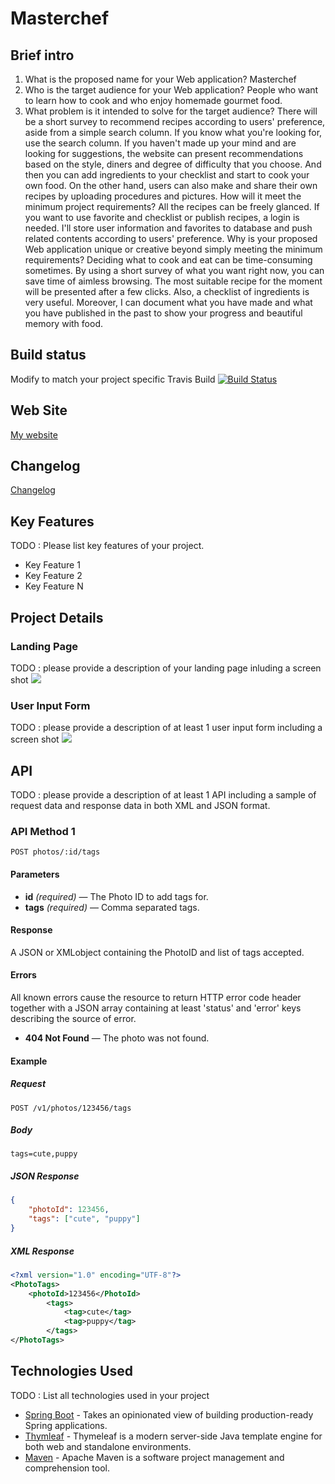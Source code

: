 # Masterchef

## Brief intro
1. What is the proposed name for your Web application?
Masterchef
2. Who is the target audience for your Web application?
People who want to learn how to cook and who enjoy homemade gourmet food. 
3. What problem is it intended to solve for the target audience?
There will be a short survey to recommend recipes according to users' preference, aside from a simple search column. If you know what you're looking for, use the search column. If you haven't made up your mind and are looking for suggestions, the website can present recommendations based on the style, diners and degree of difficulty that you choose. And then you can add ingredients to your checklist and start to cook your own food. On the other hand, users can also make and share their own recipes by uploading procedures and pictures. 
How will it meet the minimum project requirements?
All the recipes can be freely glanced. If you want to use favorite and checklist or publish recipes, a login is needed. I'll store user information and favorites to database and push related contents according to users' preference. 
Why is your proposed Web application unique or creative beyond simply meeting the minimum requirements?
Deciding what to cook and eat can be time-consuming sometimes. By using a short survey of what you want right now, you can save time of aimless browsing. The most suitable recipe for the moment will be presented after a few clicks. Also, a checklist of ingredients is very useful. Moreover, I can document what you have made and what you have published in the past to show your progress and beautiful memory with food. 

## Build status

Modify to match your project specific Travis Build
[![Build Status](https://travis-ci.org/infsci2560sp17/full-stack-web.svg?branch=master)](https://travis-ci.org/infsci2560sp17/full-stack-web-XinyiShu)

## Web Site

[My website](https://protected-forest-53329.herokuapp.com/)

## Changelog

[Changelog](https://github.com/infsci2560sp17/full-stack-web-XinyiShu/blob/master/CHANGELOG.md)

## Key Features

TODO : Please list key features of your project.

* Key Feature 1
* Key Feature 2
* Key Feature N

## Project Details

### Landing Page

TODO : please provide a description of your landing page inluding a screen shot ![](https://.../image.JPG)

### User Input Form

TODO : please provide a description of at least 1 user input form including a screen shot ![](https://.../image.jpg)

## API

TODO : please provide a description of at least 1 API including a sample of request data and response data in both XML and JSON format.

### API Method 1

    POST photos/:id/tags

#### Parameters

- **id** _(required)_ — The Photo ID to add tags for.
- **tags** _(required)_ — Comma separated tags.

#### Response

A JSON or XMLobject containing the PhotoID and list of tags accepted.

#### Errors

All known errors cause the resource to return HTTP error code header together with a JSON array containing at least 'status' and 'error' keys describing the source of error.

- **404 Not Found** — The photo was not found.

#### Example

##### Request

    POST /v1/photos/123456/tags

##### Body

    tags=cute,puppy


##### JSON Response

```json
{
    "photoId": 123456,
    "tags": ["cute", "puppy"]
}
```

##### XML Response

```xml
<?xml version="1.0" encoding="UTF-8"?>
<PhotoTags>
    <photoId>123456</PhotoId>
        <tags>
            <tag>cute</tag>
            <tag>puppy</tag>
        </tags>
</PhotoTags>
```

## Technologies Used

TODO : List all technologies used in your project

- [Spring Boot](https://projects.spring.io/spring-boot/) - Takes an opinionated view of building production-ready Spring applications.
- [Thymleaf](http://www.thymeleaf.org/) - Thymeleaf is a modern server-side Java template engine for both web and standalone environments.
- [Maven](https://maven.apache.org/) - Apache Maven is a software project management and comprehension tool.
